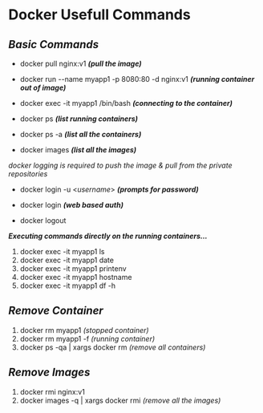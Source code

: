 
# **Docker Usefull Commands** 


##  *Basic Commands*
- docker pull nginx:v1 ***(pull the image)***

- docker run --name myapp1 -p 8080:80 -d nginx:v1 ***(running container out of image)***

- docker exec -it myapp1 /bin/bash ***(connecting to the container)***

- docker ps ***(list running containers)***

- docker ps -a ***(list all the containers)***

- docker images ***(list all the images)***

*docker logging is required to push the image & pull from the private repositories*

- docker login -u  <_username_> ***(prompts for password)***

- docker login ***(web based auth)***

- docker logout


***Executing commands directly on the running containers...***
1.  docker exec -it myapp1 ls
2.  docker exec -it myapp1 date
3.  docker exec -it myapp1 printenv
4.  docker exec -it myapp1 hostname
5.  docker exec -it myapp1 df -h
## *Remove Container*
 1. docker rm myapp1 *(stopped container)* 
 2. docker rm myapp1 -f *(running container)* 
 3. docker ps -qa | xargs docker rm  *(remove all containers)* 
## *Remove Images*
 1. docker rmi nginx:v1 
 2.  docker images -q | xargs docker rmi *(remove all the images)*
